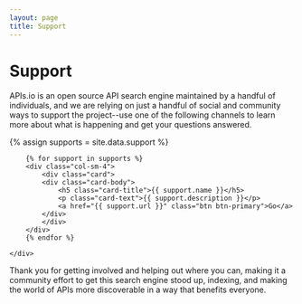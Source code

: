 ```yaml
---
layout: page
title: Support
---
```


# Support
APIs.io is an open source API search engine maintained by a handful of individuals, and we are relying on just a handful of social and community ways to support the project--use one of the following channels to learn more about what is happening and get your questions answered. 

{% assign supports = site.data.support %}
<div class="container">
    <div class="row">

        {% for support in supports %}
        <div class="col-sm-4">
            <div class="card">
            <div class="card-body">
                <h5 class="card-title">{{ support.name }}</h5>
                <p class="card-text">{{ support.description }}</p>
                <a href="{{ support.url }}" class="btn btn-primary">Go</a>
            </div>
            </div>
        </div>    
        {% endfor %}

    </div>
</div>

Thank you for getting involved and helping out where you can, making it a community effort to get this search engine stood up, indexing, and making the world of APIs more discoverable in a way that benefits everyone.